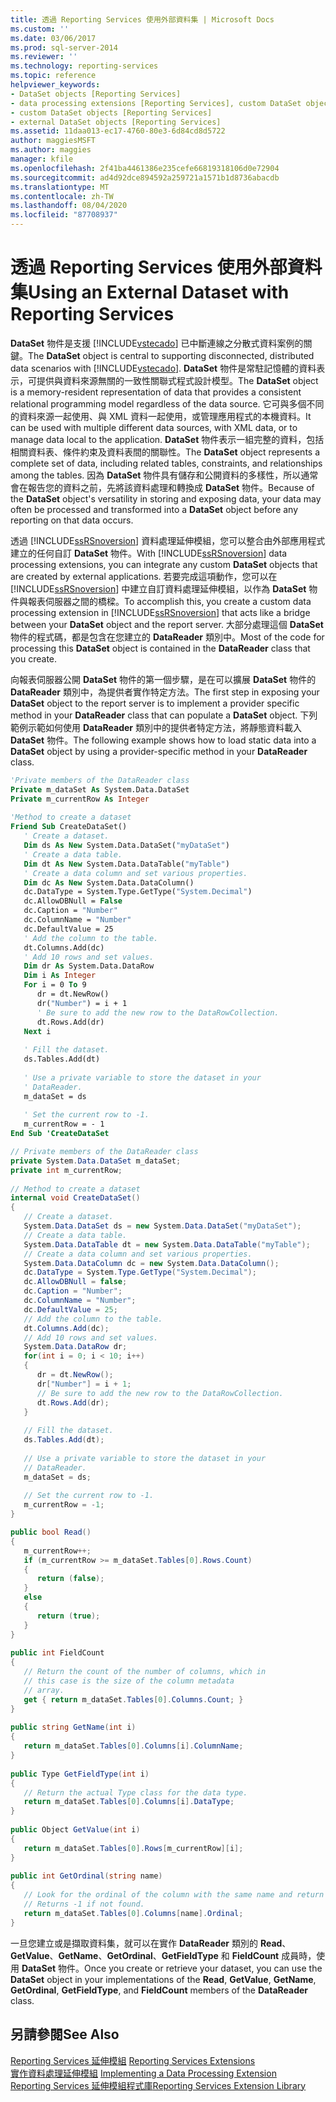 ```yaml
---
title: 透過 Reporting Services 使用外部資料集 | Microsoft Docs
ms.custom: ''
ms.date: 03/06/2017
ms.prod: sql-server-2014
ms.reviewer: ''
ms.technology: reporting-services
ms.topic: reference
helpviewer_keywords:
- DataSet objects [Reporting Services]
- data processing extensions [Reporting Services], custom DataSet objects
- custom DataSet objects [Reporting Services]
- external DataSet objects [Reporting Services]
ms.assetid: 11daa013-ec17-4760-80e3-6d84cd8d5722
author: maggiesMSFT
ms.author: maggies
manager: kfile
ms.openlocfilehash: 2f41ba4461386e235cefe66819318106d0e72904
ms.sourcegitcommit: ad4d92dce894592a259721a1571b1d8736abacdb
ms.translationtype: MT
ms.contentlocale: zh-TW
ms.lasthandoff: 08/04/2020
ms.locfileid: "87708937"
---
```

# <a name="using-an-external-dataset-with-reporting-services"></a><span data-ttu-id="54d46-102">透過 Reporting Services 使用外部資料集</span><span class="sxs-lookup"><span data-stu-id="54d46-102">Using an External Dataset with Reporting Services</span></span>
  <span data-ttu-id="54d46-103">**DataSet** 物件是支援 [!INCLUDE[vstecado](../../../includes/vstecado-md.md)] 已中斷連線之分散式資料案例的關鍵。</span><span class="sxs-lookup"><span data-stu-id="54d46-103">The **DataSet** object is central to supporting disconnected, distributed data scenarios with [!INCLUDE[vstecado](../../../includes/vstecado-md.md)].</span></span> <span data-ttu-id="54d46-104">**DataSet** 物件是常駐記憶體的資料表示，可提供與資料來源無關的一致性關聯式程式設計模型。</span><span class="sxs-lookup"><span data-stu-id="54d46-104">The **DataSet** object is a memory-resident representation of data that provides a consistent relational programming model regardless of the data source.</span></span> <span data-ttu-id="54d46-105">它可與多個不同的資料來源一起使用、與 XML 資料一起使用，或管理應用程式的本機資料。</span><span class="sxs-lookup"><span data-stu-id="54d46-105">It can be used with multiple different data sources, with XML data, or to manage data local to the application.</span></span> <span data-ttu-id="54d46-106">**DataSet** 物件表示一組完整的資料，包括相關資料表、條件約束及資料表間的關聯性。</span><span class="sxs-lookup"><span data-stu-id="54d46-106">The **DataSet** object represents a complete set of data, including related tables, constraints, and relationships among the tables.</span></span> <span data-ttu-id="54d46-107">因為 **DataSet** 物件具有儲存和公開資料的多樣性，所以通常會在報告您的資料之前，先將該資料處理和轉換成 **DataSet** 物件。</span><span class="sxs-lookup"><span data-stu-id="54d46-107">Because of the **DataSet** object's versatility in storing and exposing data, your data may often be processed and transformed into a **DataSet** object before any reporting on that data occurs.</span></span>  
  
 <span data-ttu-id="54d46-108">透過 [!INCLUDE[ssRSnoversion](../../../includes/ssrsnoversion-md.md)] 資料處理延伸模組，您可以整合由外部應用程式建立的任何自訂 **DataSet** 物件。</span><span class="sxs-lookup"><span data-stu-id="54d46-108">With [!INCLUDE[ssRSnoversion](../../../includes/ssrsnoversion-md.md)] data processing extensions, you can integrate any custom **DataSet** objects that are created by external applications.</span></span> <span data-ttu-id="54d46-109">若要完成這項動作，您可以在 [!INCLUDE[ssRSnoversion](../../../includes/ssrsnoversion-md.md)] 中建立自訂資料處理延伸模組，以作為 **DataSet** 物件與報表伺服器之間的橋樑。</span><span class="sxs-lookup"><span data-stu-id="54d46-109">To accomplish this, you create a custom data processing extension in [!INCLUDE[ssRSnoversion](../../../includes/ssrsnoversion-md.md)] that acts like a bridge between your **DataSet** object and the report server.</span></span> <span data-ttu-id="54d46-110">大部分處理這個 **DataSet** 物件的程式碼，都是包含在您建立的 **DataReader** 類別中。</span><span class="sxs-lookup"><span data-stu-id="54d46-110">Most of the code for processing this **DataSet** object is contained in the **DataReader** class that you create.</span></span>  
  
 <span data-ttu-id="54d46-111">向報表伺服器公開 **DataSet** 物件的第一個步驟，是在可以擴展 **DataSet** 物件的 **DataReader** 類別中，為提供者實作特定方法。</span><span class="sxs-lookup"><span data-stu-id="54d46-111">The first step in exposing your **DataSet** object to the report server is to implement a provider specific method in your **DataReader** class that can populate a **DataSet** object.</span></span> <span data-ttu-id="54d46-112">下列範例示範如何使用 **DataReader** 類別中的提供者特定方法，將靜態資料載入 **DataSet** 物件。</span><span class="sxs-lookup"><span data-stu-id="54d46-112">The following example shows how to load static data into a **DataSet** object by using a provider-specific method in your **DataReader** class.</span></span>  
  
```vb  
'Private members of the DataReader class  
Private m_dataSet As System.Data.DataSet  
Private m_currentRow As Integer  
  
'Method to create a dataset  
Friend Sub CreateDataSet()  
   ' Create a dataset.  
   Dim ds As New System.Data.DataSet("myDataSet")  
   ' Create a data table.   
   Dim dt As New System.Data.DataTable("myTable")  
   ' Create a data column and set various properties.   
   Dim dc As New System.Data.DataColumn()  
   dc.DataType = System.Type.GetType("System.Decimal")  
   dc.AllowDBNull = False  
   dc.Caption = "Number"  
   dc.ColumnName = "Number"  
   dc.DefaultValue = 25  
   ' Add the column to the table.   
   dt.Columns.Add(dc)  
   ' Add 10 rows and set values.   
   Dim dr As System.Data.DataRow  
   Dim i As Integer  
   For i = 0 To 9  
      dr = dt.NewRow()  
      dr("Number") = i + 1  
      ' Be sure to add the new row to the DataRowCollection.   
      dt.Rows.Add(dr)  
   Next i  
  
   ' Fill the dataset.  
   ds.Tables.Add(dt)  
  
   ' Use a private variable to store the dataset in your  
   ' DataReader.  
   m_dataSet = ds  
  
   ' Set the current row to -1.  
   m_currentRow = - 1  
End Sub 'CreateDataSet  
```  
  
```csharp  
// Private members of the DataReader class  
private System.Data.DataSet m_dataSet;  
private int m_currentRow;  
  
// Method to create a dataset  
internal void CreateDataSet()  
{  
   // Create a dataset.  
   System.Data.DataSet ds = new System.Data.DataSet("myDataSet");  
   // Create a data table.   
   System.Data.DataTable dt = new System.Data.DataTable("myTable");  
   // Create a data column and set various properties.   
   System.Data.DataColumn dc = new System.Data.DataColumn();   
   dc.DataType = System.Type.GetType("System.Decimal");   
   dc.AllowDBNull = false;   
   dc.Caption = "Number";   
   dc.ColumnName = "Number";   
   dc.DefaultValue = 25;   
   // Add the column to the table.   
   dt.Columns.Add(dc);   
   // Add 10 rows and set values.   
   System.Data.DataRow dr;   
   for(int i = 0; i < 10; i++)  
   {   
      dr = dt.NewRow();   
      dr["Number"] = i + 1;   
      // Be sure to add the new row to the DataRowCollection.   
      dt.Rows.Add(dr);  
   }  
  
   // Fill the dataset.  
   ds.Tables.Add(dt);  
  
   // Use a private variable to store the dataset in your  
   // DataReader.  
   m_dataSet = ds;  
  
   // Set the current row to -1.  
   m_currentRow = -1;  
}  
```  
  
```csharp  
public bool Read()  
{  
   m_currentRow++;  
   if (m_currentRow >= m_dataSet.Tables[0].Rows.Count)   
   {  
      return (false);  
   }   
   else   
   {  
      return (true);  
   }  
}  
  
public int FieldCount  
{  
   // Return the count of the number of columns, which in  
   // this case is the size of the column metadata  
   // array.  
   get { return m_dataSet.Tables[0].Columns.Count; }  
}  
  
public string GetName(int i)  
{  
   return m_dataSet.Tables[0].Columns[i].ColumnName;  
}  
  
public Type GetFieldType(int i)  
{  
   // Return the actual Type class for the data type.  
   return m_dataSet.Tables[0].Columns[i].DataType;  
}  
  
public Object GetValue(int i)  
{  
   return m_dataSet.Tables[0].Rows[m_currentRow][i];  
}  
  
public int GetOrdinal(string name)  
{  
   // Look for the ordinal of the column with the same name and return it.  
   // Returns -1 if not found.  
   return m_dataSet.Tables[0].Columns[name].Ordinal;  
}  
```  
  
 <span data-ttu-id="54d46-113">一旦您建立或是擷取資料集，就可以在實作 **DataReader** 類別的 **Read**、**GetValue**、**GetName**、**GetOrdinal**、**GetFieldType** 和 **FieldCount** 成員時，使用 **DataSet** 物件。</span><span class="sxs-lookup"><span data-stu-id="54d46-113">Once you create or retrieve your dataset, you can use the **DataSet** object in your implementations of the **Read**, **GetValue**, **GetName**, **GetOrdinal**, **GetFieldType**, and **FieldCount** members of the **DataReader** class.</span></span>  
  
## <a name="see-also"></a><span data-ttu-id="54d46-114">另請參閱</span><span class="sxs-lookup"><span data-stu-id="54d46-114">See Also</span></span>  
 <span data-ttu-id="54d46-115">[Reporting Services 延伸模組](../reporting-services-extensions.md) </span><span class="sxs-lookup"><span data-stu-id="54d46-115">[Reporting Services Extensions](../reporting-services-extensions.md) </span></span>  
 <span data-ttu-id="54d46-116">[實作資料處理延伸模組](implementing-a-data-processing-extension.md) </span><span class="sxs-lookup"><span data-stu-id="54d46-116">[Implementing a Data Processing Extension](implementing-a-data-processing-extension.md) </span></span>  
 [<span data-ttu-id="54d46-117">Reporting Services 延伸模組程式庫</span><span class="sxs-lookup"><span data-stu-id="54d46-117">Reporting Services Extension Library</span></span>](../reporting-services-extension-library.md)  
  
  
